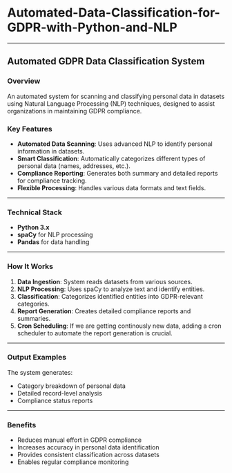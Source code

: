 # Automated-Data-Classification-for-GDPR-with-Python-and-NLP

---

## Automated GDPR Data Classification System

### Overview
An automated system for scanning and classifying personal data in datasets using Natural Language Processing (NLP) techniques, designed to assist organizations in maintaining GDPR compliance.

### Key Features
- **Automated Data Scanning**: Uses advanced NLP to identify personal information in datasets.
- **Smart Classification**: Automatically categorizes different types of personal data (names, addresses, etc.).
- **Compliance Reporting**: Generates both summary and detailed reports for compliance tracking.
- **Flexible Processing**: Handles various data formats and text fields.

---

### Technical Stack
- **Python 3.x**
- **spaCy** for NLP processing
- **Pandas** for data handling

---

### How It Works
1. **Data Ingestion**: System reads datasets from various sources.
2. **NLP Processing**: Uses spaCy to analyze text and identify entities.
3. **Classification**: Categorizes identified entities into GDPR-relevant categories.
4. **Report Generation**: Creates detailed compliance reports and summaries.
5. **Cron Scheduling**: If we are getting continously new data, adding a cron scheduler to automate the report generation is crucial. 

---

### Output Examples
The system generates:
- Category breakdown of personal data
- Detailed record-level analysis
- Compliance status reports

---

### Benefits
- Reduces manual effort in GDPR compliance
- Increases accuracy in personal data identification
- Provides consistent classification across datasets
- Enables regular compliance monitoring
